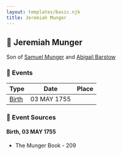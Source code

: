 ```yaml
---
layout: templates/basic.njk
title: Jeremiah Munger
---
```

## 🔵 Jeremiah Munger

Son of [Samuel Munger](/people/1/17676382) and [Abigail Barstow](/people/9/9488484)

### 📆 Events

Type | Date | Place
------ | ------ | ------
[Birth](#event-7a78656a-6bc8-49b6-84b6-9a4ed1fa08b2) | 03 MAY 1755 |

### 📰 Event Sources

#### <a id="event-7a78656a-6bc8-49b6-84b6-9a4ed1fa08b2"></a> Birth, 03 MAY 1755
* The Munger Book  - 209
